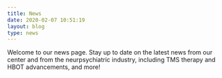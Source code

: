 ```yaml
---
title: News
date: 2020-02-07 10:51:19
layout: blog
type: news
---
```

Welcome to our news page. Stay up to date on the latest news from our center and from the neurpsychiatric industry, including TMS therapy and HBOT advancements, and more!